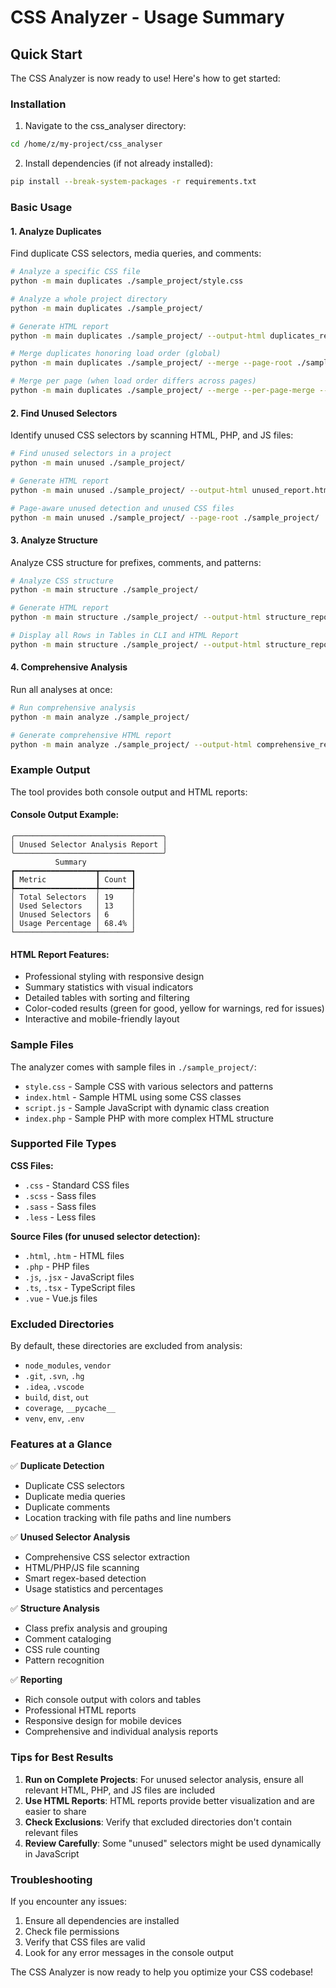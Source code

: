 # CSS Analyzer - Usage Summary

## Quick Start

The CSS Analyzer is now ready to use! Here's how to get started:

### Installation

1. Navigate to the css_analyser directory:
```bash
cd /home/z/my-project/css_analyser
```

2. Install dependencies (if not already installed):
```bash
pip install --break-system-packages -r requirements.txt
```

### Basic Usage

#### 1. Analyze Duplicates
Find duplicate CSS selectors, media queries, and comments:

```bash
# Analyze a specific CSS file
python -m main duplicates ./sample_project/style.css

# Analyze a whole project directory
python -m main duplicates ./sample_project/

# Generate HTML report
python -m main duplicates ./sample_project/ --output-html duplicates_report.html

# Merge duplicates honoring load order (global)
python -m main duplicates ./sample_project/ --merge --page-root ./sample_project/

# Merge per page (when load order differs across pages)
python -m main duplicates ./sample_project/ --merge --per-page-merge --page-root ./sample_project/
```

#### 2. Find Unused Selectors
Identify unused CSS selectors by scanning HTML, PHP, and JS files:

```bash
# Find unused selectors in a project
python -m main unused ./sample_project/

# Generate HTML report
python -m main unused ./sample_project/ --output-html unused_report.html

# Page-aware unused detection and unused CSS files
python -m main unused ./sample_project/ --page-root ./sample_project/
```

#### 3. Analyze Structure
Analyze CSS structure for prefixes, comments, and patterns:

```bash
# Analyze CSS structure
python -m main structure ./sample_project/

# Generate HTML report
python -m main structure ./sample_project/ --output-html structure_report.html

# Display all Rows in Tables in CLI and HTML Report
python -m main structure ./sample_project/ --output-html structure_report.html --full
```

#### 4. Comprehensive Analysis
Run all analyses at once:

```bash
# Run comprehensive analysis
python -m main analyze ./sample_project/

# Generate comprehensive HTML report
python -m main analyze ./sample_project/ --output-html comprehensive_report.html
```

### Example Output

The tool provides both console output and HTML reports:

#### Console Output Example:
```
╭─────────────────────────────────╮
│ Unused Selector Analysis Report │
╰─────────────────────────────────╯
          Summary           
┏━━━━━━━━━━━━━━━━━━┳━━━━━━━┓
┃ Metric           ┃ Count ┃
┡━━━━━━━━━━━━━━━━━━╇━━━━━━━┩
│ Total Selectors  │ 19    │
│ Used Selectors   │ 13    │
│ Unused Selectors │ 6     │
│ Usage Percentage │ 68.4% │
└──────────────────┴───────┘
```

#### HTML Report Features:
- Professional styling with responsive design
- Summary statistics with visual indicators
- Detailed tables with sorting and filtering
- Color-coded results (green for good, yellow for warnings, red for issues)
- Interactive and mobile-friendly layout

### Sample Files

The analyzer comes with sample files in `./sample_project/`:
- `style.css` - Sample CSS with various selectors and patterns
- `index.html` - Sample HTML using some CSS classes
- `script.js` - Sample JavaScript with dynamic class creation
- `index.php` - Sample PHP with more complex HTML structure

### Supported File Types

**CSS Files:**
- `.css` - Standard CSS files
- `.scss` - Sass files
- `.sass` - Sass files
- `.less` - Less files

**Source Files (for unused selector detection):**
- `.html`, `.htm` - HTML files
- `.php` - PHP files
- `.js`, `.jsx` - JavaScript files
- `.ts`, `.tsx` - TypeScript files
- `.vue` - Vue.js files

### Excluded Directories

By default, these directories are excluded from analysis:
- `node_modules`, `vendor`
- `.git`, `.svn`, `.hg`
- `.idea`, `.vscode`
- `build`, `dist`, `out`
- `coverage`, `__pycache__`
- `venv`, `env`, `.env`

### Features at a Glance

✅ **Duplicate Detection**
- Duplicate CSS selectors
- Duplicate media queries
- Duplicate comments
- Location tracking with file paths and line numbers

✅ **Unused Selector Analysis**
- Comprehensive CSS selector extraction
- HTML/PHP/JS file scanning
- Smart regex-based detection
- Usage statistics and percentages

✅ **Structure Analysis**
- Class prefix analysis and grouping
- Comment cataloging
- CSS rule counting
- Pattern recognition

✅ **Reporting**
- Rich console output with colors and tables
- Professional HTML reports
- Responsive design for mobile devices
- Comprehensive and individual analysis reports

### Tips for Best Results

1. **Run on Complete Projects**: For unused selector analysis, ensure all relevant HTML, PHP, and JS files are included
2. **Use HTML Reports**: HTML reports provide better visualization and are easier to share
3. **Check Exclusions**: Verify that excluded directories don't contain relevant files
4. **Review Carefully**: Some "unused" selectors might be used dynamically in JavaScript

### Troubleshooting

If you encounter any issues:
1. Ensure all dependencies are installed
2. Check file permissions
3. Verify that CSS files are valid
4. Look for any error messages in the console output

The CSS Analyzer is now ready to help you optimize your CSS codebase!